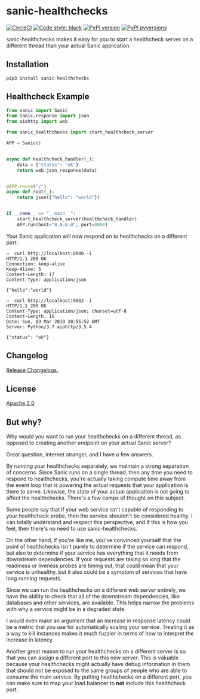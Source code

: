 # sanic-healthchecks
[![CircleCI](https://img.shields.io/circleci/project/github/abatilo/sanic-healthchecks.svg)](https://circleci.com/gh/abatilo/sanic-healthchecks)
[![Code style: black](https://img.shields.io/badge/code%20style-black-000000.svg)](https://github.com/ambv/black)
[![PyPI version](https://badge.fury.io/py/sanic-healthchecks.svg)](https://badge.fury.io/py/sanic-healthchecks)
[![PyPI pyversions](https://img.shields.io/pypi/pyversions/sanic-healthchecks.svg)](https://pypi.python.org/pypi/sanic-healthchecks/)

sanic-healthchecks makes it easy for you to start a healthcheck server on a
different thread than your actual Sanic application.

## Installation

`pip3 install sanic-healthchecks`

## Healthcheck Example
```python
from sanic import Sanic
from sanic.response import json
from aiohttp import web

from sanic_healthchecks import start_healthcheck_server

APP = Sanic()


async def healthcheck_handler(_):
    data = {"status": "ok"}
    return web.json_response(data)


@APP.route("/")
async def root(_):
    return json({"hello": "world"})


if __name__ == "__main__":
    start_healthcheck_server(healthcheck_handler)
    APP.run(host="0.0.0.0", port=8000)
```

Your Sanic application will now respond on to healthchecks on a different port:
```
⇒  curl http://localhost:8000 -i
HTTP/1.1 200 OK
Connection: keep-alive
Keep-Alive: 5
Content-Length: 17
Content-Type: application/json

{"hello":"world"}

⇒  curl http://localhost:8082 -i
HTTP/1.1 200 OK
Content-Type: application/json; charset=utf-8
Content-Length: 16
Date: Sun, 03 Mar 2019 20:55:52 GMT
Server: Python/3.7 aiohttp/3.5.4

{"status": "ok"}
```

## Changelog
[Release Changelogs.](https://github.com/abatilo/sanic-healthchecks/blob/master/CHANGELOG.md)

## License
[Apache 2.0](https://github.com/abatilo/sanic-healthchecks/blob/master/LICENSE)

## But why?
Why would you want to run your healthchecks on a different thread, as opposed to creating another endpoint on your actual Sanic server?

Great question, internet stranger, and I have a few answers.

By running your healthchecks separately, we maintain a strong separation of
concerns. Since Sanic runs on a single thread, then any time you need to
respond to healthchecks, you're actually taking compute time away from the
event loop that is powering the actual requests that your application is there
to serve. Likewise, the state of your actual application is not going to affect
the healthchecks. There's a few camps of thought on this subject.

Some people say that if your web service isn't capable of responding to your
healthcheck probe, then the service shouldn't be considered healthy. I can
totally understand and respect this perspective, and if this is how you feel,
then there's no need to use sanic-healthchecks.

On the other hand, if you're like me, you've convinced yourself that the point
of healthchecks isn't purely to determine if the service can respond, but also
to determine if your service has everything that it needs from downstream
dependencies. If your requests are taking so long that the readiness or
liveness probes are timing out, that could mean that your service is unhealthy,
but it also could be a symptom of services that have long running requests.

Since we can run the healthchecks on a different web server entirely, we have
the ability to check that all of the downstream dependencies, like databases
and other services, are available. This helps narrow the problems with why a
service might be in a degraded state.

I would even make an argument that an increase in response latency could be a
metric that you use for automatically scaling your service. Treating it as a
way to kill instances makes it much fuzzier in terms of how to interpret the
increase in latency.

Another great reason to run your healthchecks on a different server is so that
you can assign a different port to this new server. This is valuable because
your healthchecks might actually have debug information in them that should not
be exposed to the same groups of people who are able to consume the main
service. By putting healthchecks on a different port, you can make sure to map
your load balancer to **not** include this healthcheck port.

